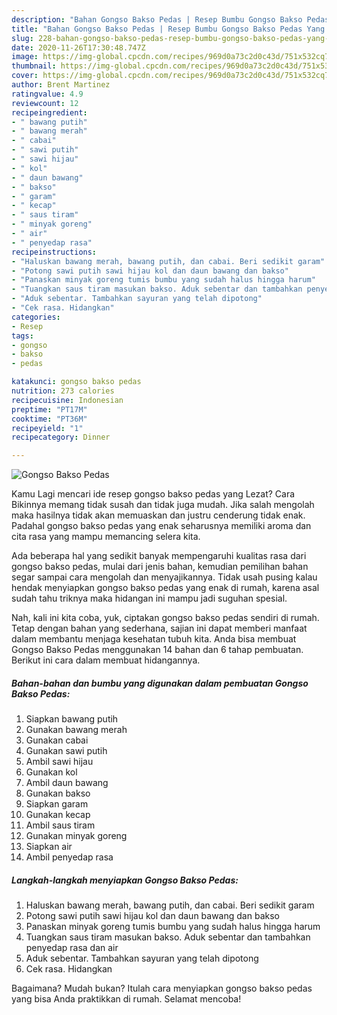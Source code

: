 ```yaml
---
description: "Bahan Gongso Bakso Pedas | Resep Bumbu Gongso Bakso Pedas Yang Sempurna"
title: "Bahan Gongso Bakso Pedas | Resep Bumbu Gongso Bakso Pedas Yang Sempurna"
slug: 228-bahan-gongso-bakso-pedas-resep-bumbu-gongso-bakso-pedas-yang-sempurna
date: 2020-11-26T17:30:48.747Z
image: https://img-global.cpcdn.com/recipes/969d0a73c2d0c43d/751x532cq70/gongso-bakso-pedas-foto-resep-utama.jpg
thumbnail: https://img-global.cpcdn.com/recipes/969d0a73c2d0c43d/751x532cq70/gongso-bakso-pedas-foto-resep-utama.jpg
cover: https://img-global.cpcdn.com/recipes/969d0a73c2d0c43d/751x532cq70/gongso-bakso-pedas-foto-resep-utama.jpg
author: Brent Martinez
ratingvalue: 4.9
reviewcount: 12
recipeingredient:
- " bawang putih"
- " bawang merah"
- " cabai"
- " sawi putih"
- " sawi hijau"
- " kol"
- " daun bawang"
- " bakso"
- " garam"
- " kecap"
- " saus tiram"
- " minyak goreng"
- " air"
- " penyedap rasa"
recipeinstructions:
- "Haluskan bawang merah, bawang putih, dan cabai. Beri sedikit garam"
- "Potong sawi putih sawi hijau kol dan daun bawang dan bakso"
- "Panaskan minyak goreng tumis bumbu yang sudah halus hingga harum"
- "Tuangkan saus tiram masukan bakso. Aduk sebentar dan tambahkan penyedap rasa dan air"
- "Aduk sebentar. Tambahkan sayuran yang telah dipotong"
- "Cek rasa. Hidangkan"
categories:
- Resep
tags:
- gongso
- bakso
- pedas

katakunci: gongso bakso pedas 
nutrition: 273 calories
recipecuisine: Indonesian
preptime: "PT17M"
cooktime: "PT36M"
recipeyield: "1"
recipecategory: Dinner

---
```



![Gongso Bakso Pedas](https://img-global.cpcdn.com/recipes/969d0a73c2d0c43d/751x532cq70/gongso-bakso-pedas-foto-resep-utama.jpg)

Kamu Lagi mencari ide resep gongso bakso pedas yang Lezat? Cara Bikinnya memang tidak susah dan tidak juga mudah. Jika salah mengolah maka hasilnya tidak akan memuaskan dan justru cenderung tidak enak. Padahal gongso bakso pedas yang enak seharusnya memiliki aroma dan cita rasa yang mampu memancing selera kita.



Ada beberapa hal yang sedikit banyak mempengaruhi kualitas rasa dari gongso bakso pedas, mulai dari jenis bahan, kemudian pemilihan bahan segar sampai cara mengolah dan menyajikannya. Tidak usah pusing kalau hendak menyiapkan gongso bakso pedas yang enak di rumah, karena asal sudah tahu triknya maka hidangan ini mampu jadi suguhan spesial.


Nah, kali ini kita coba, yuk, ciptakan gongso bakso pedas sendiri di rumah. Tetap dengan bahan yang sederhana, sajian ini dapat memberi manfaat dalam membantu menjaga kesehatan tubuh kita. Anda bisa membuat Gongso Bakso Pedas menggunakan 14 bahan dan 6 tahap pembuatan. Berikut ini cara dalam membuat hidangannya.

<!--inarticleads1-->

##### Bahan-bahan dan bumbu yang digunakan dalam pembuatan Gongso Bakso Pedas:

1. Siapkan  bawang putih
1. Gunakan  bawang merah
1. Gunakan  cabai
1. Gunakan  sawi putih
1. Ambil  sawi hijau
1. Gunakan  kol
1. Ambil  daun bawang
1. Gunakan  bakso
1. Siapkan  garam
1. Gunakan  kecap
1. Ambil  saus tiram
1. Gunakan  minyak goreng
1. Siapkan  air
1. Ambil  penyedap rasa




<!--inarticleads2-->

##### Langkah-langkah menyiapkan Gongso Bakso Pedas:

1. Haluskan bawang merah, bawang putih, dan cabai. Beri sedikit garam
1. Potong sawi putih sawi hijau kol dan daun bawang dan bakso
1. Panaskan minyak goreng tumis bumbu yang sudah halus hingga harum
1. Tuangkan saus tiram masukan bakso. Aduk sebentar dan tambahkan penyedap rasa dan air
1. Aduk sebentar. Tambahkan sayuran yang telah dipotong
1. Cek rasa. Hidangkan




Bagaimana? Mudah bukan? Itulah cara menyiapkan gongso bakso pedas yang bisa Anda praktikkan di rumah. Selamat mencoba!
